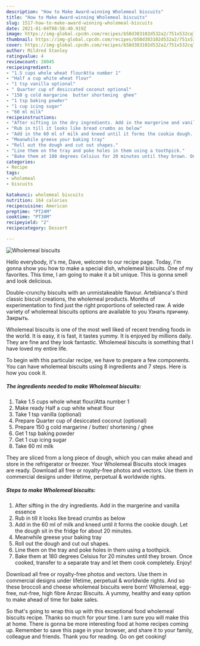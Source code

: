 ```yaml
---
description: "How to Make Award-winning Wholemeal biscuits"
title: "How to Make Award-winning Wholemeal biscuits"
slug: 1517-how-to-make-award-winning-wholemeal-biscuits
date: 2021-01-04T08:58:40.919Z
image: https://img-global.cpcdn.com/recipes/b58d383102d532a2/751x532cq70/wholemeal-biscuits-recipe-main-photo.jpg
thumbnail: https://img-global.cpcdn.com/recipes/b58d383102d532a2/751x532cq70/wholemeal-biscuits-recipe-main-photo.jpg
cover: https://img-global.cpcdn.com/recipes/b58d383102d532a2/751x532cq70/wholemeal-biscuits-recipe-main-photo.jpg
author: Mildred Stanley
ratingvalue: 4
reviewcount: 28045
recipeingredient:
- "1.5 cups whole wheat flourAtta number 1"
- "Half a cup white wheat flour"
- "1 tsp vanilla optional"
- " Quarter cup of desiccated coconut optional"
- "150 g cold margarine  butter shortening  ghee"
- "1 tsp baking powder"
- "1 cup icing sugar"
- "60 ml milk"
recipeinstructions:
- "After sifting in the dry ingredients. Add in the margerine and vanilla essence"
- "Rub in till it looks like bread crumbs as below"
- "Add in the 60 ml of milk and kneed until it forms the cookie dough. Let the dough sit in the fridge for about 20 minutes."
- "Meanwhile greese your baking tray"
- "Roll out the dough and cut out shapes."
- "Line them on the tray and poke holes in them using a toothpick."
- "Bake them at 180 degrees Celsius for 20 minutes until they brown. Once cooked, transfer to a separate tray and let them cook completely. Enjoy!"
categories:
- Recipe
tags:
- wholemeal
- biscuits

katakunci: wholemeal biscuits 
nutrition: 164 calories
recipecuisine: American
preptime: "PT24M"
cooktime: "PT30M"
recipeyield: "2"
recipecategory: Dessert

---
```



![Wholemeal biscuits](https://img-global.cpcdn.com/recipes/b58d383102d532a2/751x532cq70/wholemeal-biscuits-recipe-main-photo.jpg)

Hello everybody, it's me, Dave, welcome to our recipe page. Today, I'm gonna show you how to make a special dish, wholemeal biscuits. One of my favorites. This time, I am going to make it a bit unique. This is gonna smell and look delicious.

Double-crunchy biscuits with an unmistakeable flavour. Artebianca&#39;s third classic biscuit creations, the wholemeal products. Months of experimentation to find just the right proportions of selected raw. A wide variety of wholemeal biscuits options are available to you Узнать причину. Закрыть.

Wholemeal biscuits is one of the most well liked of recent trending foods in the world. It is easy, it is fast, it tastes yummy. It is enjoyed by millions daily. They are fine and they look fantastic. Wholemeal biscuits is something that I have loved my entire life.


To begin with this particular recipe, we have to prepare a few components. You can have wholemeal biscuits using 8 ingredients and 7 steps. Here is how you cook it.

<!--inarticleads1-->

##### The ingredients needed to make Wholemeal biscuits:

1. Take 1.5 cups whole wheat flour/Atta number 1
1. Make ready Half a cup white wheat flour
1. Take 1 tsp vanilla (optional)
1. Prepare  Quarter cup of desiccated coconut (optional)
1. Prepare 150 g cold margarine / butter/ shortening / ghee
1. Get 1 tsp baking powder
1. Get 1 cup icing sugar
1. Take 60 ml milk


They are sliced from a long piece of dough, which you can make ahead and store in the refrigerator or freezer. Your Wholemeal Biscuits stock images are ready. Download all free or royalty-free photos and vectors. Use them in commercial designs under lifetime, perpetual &amp; worldwide rights. 

<!--inarticleads2-->

##### Steps to make Wholemeal biscuits:

1. After sifting in the dry ingredients. Add in the margerine and vanilla essence
1. Rub in till it looks like bread crumbs as below
1. Add in the 60 ml of milk and kneed until it forms the cookie dough. Let the dough sit in the fridge for about 20 minutes.
1. Meanwhile greese your baking tray
1. Roll out the dough and cut out shapes.
1. Line them on the tray and poke holes in them using a toothpick.
1. Bake them at 180 degrees Celsius for 20 minutes until they brown. Once cooked, transfer to a separate tray and let them cook completely. Enjoy!


Download all free or royalty-free photos and vectors. Use them in commercial designs under lifetime, perpetual &amp; worldwide rights. And so these broccoli and cheese wholemeal biscuits were born! Wholemeal, egg-free, nut-free, high fibre Anzac Biscuits. A yummy, healthy and easy option to make ahead of time for bake sales. 

So that's going to wrap this up with this exceptional food wholemeal biscuits recipe. Thanks so much for your time. I am sure you will make this at home. There is gonna be more interesting food at home recipes coming up. Remember to save this page in your browser, and share it to your family, colleague and friends. Thank you for reading. Go on get cooking!

